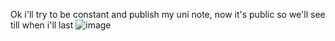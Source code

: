 Ok i'll try to be constant and publish my uni note, now it's public so we'll see till when i'll last
![image](https://github.com/user-attachments/assets/c4abe62c-2b5e-42ff-93da-c9f4e710acff)
